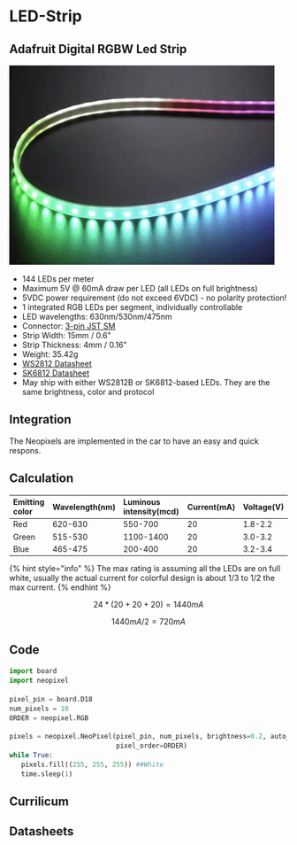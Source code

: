 # LED-Strip

## Adafruit Digital RGBW Led Strip

![](../../../.gitbook/assets/giphy-2.gif)



* 144 LEDs per meter
* Maximum 5V @ 60mA draw per LED \(all LEDs on full brightness\)
* 5VDC power requirement \(do not exceed 6VDC\) - no polarity protection!
* 1 integrated RGB LEDs per segment, individually controllable
* LED wavelengths: 630nm/530nm/475nm
* Connector: [3-pin JST SM](http://www.jst-mfg.com/product/detail_e.php?series=238)
* Strip Width: 15mm / 0.6"
* Strip Thickness: 4mm / 0.16"
* Weight: 35.42g
* [WS2812 Datasheet](https://cdn-shop.adafruit.com/datasheets/WS2812.pdf)
* [SK6812 Datasheet](https://www.adafruit.com/images/product-files/1138/SK6812%20LED%20datasheet%20.pdf)
* May ship with either WS2812B or SK6812-based LEDs. They are the same brightness, color and protocol

## Integration

The Neopixels are implemented in the car to have an easy and quick respons.

## Calculation

| Emitting color | Wavelength\(nm\) | Luminous intensity\(mcd\) | Current\(mA\) | Voltage\(V\) |
| :--- | :--- | :--- | :--- | :--- |
| Red | 620-630 | 550-700 | 20 | 1.8-2.2 |
| Green | 515-530 | 1100-1400 | 20 | 3.0-3.2 |
| Blue | 465-475 | 200-400 | 20 | 3.2-3.4 |

{% hint style="info" %}
The max rating is assuming all the LEDs are on full white, usually the actual current for colorful design is about 1/3 to 1/2 the max current.
{% endhint %}

$$
24*(20+20+20)=1440mA
$$

$$
1440mA/2=720mA
$$

  


## Code

```python
import board
import neopixel

pixel_pin = board.D18
num_pixels = 10
ORDER = neopixel.RGB

pixels = neopixel.NeoPixel(pixel_pin, num_pixels, brightness=0.2, auto_write=True,
                           pixel_order=ORDER)
while True:
   pixels.fill((255, 255, 255)) ##White
   time.sleep(1)
```

## Currilicum

## Datasheets



